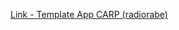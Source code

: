 [Link - Template App CARP (radiorabe)](https://github.com/radiorabe/rabe-zabbix/tree/master/app/CARP)
